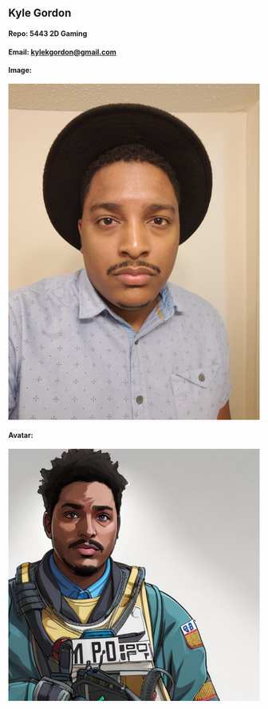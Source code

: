 ## Kyle Gordon
#### Repo: 5443 2D Gaming
#### Email: kylekgordon@gmail.com
#### Image:
![Kyle Gordon](https://github.com/kylekgordon/5443-2D-Gordon/blob/main/Assignments/graphics/IMG_20210404_230821134.jpg)
#### Avatar:
![Avatar](https://github.com/kylekgordon/5443-2D-Gordon/blob/main/Assignments/graphics/Avatar.jpg)
